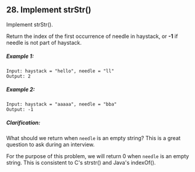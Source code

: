 ## 28. Implement strStr()
Implement strStr().

Return the index of the first occurrence of needle in haystack, or **-1** if needle is not part of haystack.

##### Example 1:
```
Input: haystack = "hello", needle = "ll"
Output: 2
```
##### Example 2:
```
Input: haystack = "aaaaa", needle = "bba"
Output: -1
```
##### Clarification:

What should we return when ```needle``` is an empty string? This is a great question to ask during an interview.

For the purpose of this problem, we will return 0 when ```needle``` is an empty string. This is consistent to C's strstr() and Java's indexOf().